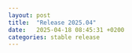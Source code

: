```yaml
---
layout: post
title:  "Release 2025.04"
date:   2025-04-18 08:45:31 +0200
categories: stable release
---
```

